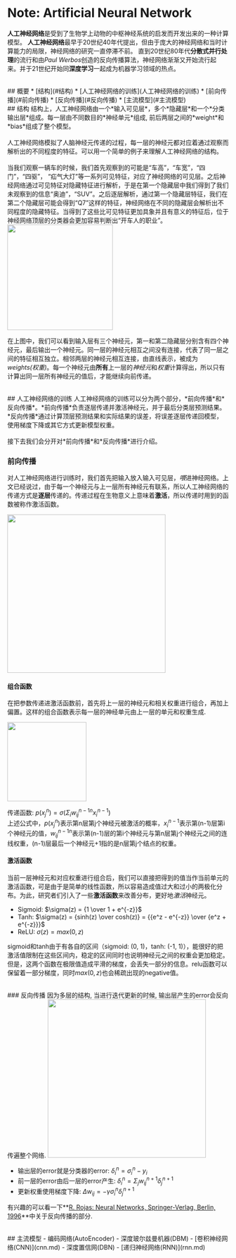 # Note: Artificial Neural Network
**人工神经网络**是受到了生物学上动物的中枢神经系统的启发而开发出来的一种计算模型。
**人工神经网络**最早于20世纪40年代提出，但由于庞大的神经网络和当时计算能力的局限，神经网络的研究一直停滞不前。
直到20世纪80年代**分散式并行处理**的流行和由*Paul Werbos*创造的反向传播算法，神经网络渐渐又开始流行起来。并于21世纪开始同**深度学习**一起成为机器学习领域的热点。

<br>
## 概要
* [结构](#结构)
* [人工神经网络的训练](人工神经网络的训练)
    * [前向传播](#前向传播)
    * [反向传播](#反向传播)
* [主流模型](#主流模型)

<br>
## 结构
结构上，人工神经网络由一个*输入可见层*，多个*隐藏层*和一个*分类输出层*组成。每一层由不同数目的*神经单元*组成, 前后两层之间的*weight*和*bias*组成了整个模型。<br><br>
人工神经网络模拟了人脑神经元传递的过程，每一层的神经元都对应着通过观察而解析出的不同程度的特征。可以用一个简单的例子来理解人工神经网络的结构。<br><br>
当我们观察一辆车的时候，我们首先观察到的可能是“车高”，“车宽”，“四门”，“四驱”， “疝气大灯”等一系列可见特征，对应了神经网络的可见层。之后神经网络通过可见特征对隐藏特征进行解析，于是在第一个隐藏层中我们得到了我们未观察到的信息“奥迪”，“SUV”。之后逐层解析，通过第一个隐藏层特征，我们在第二个隐藏层可能会得到“Q7”这样的特征，神经网络在不同的隐藏层会解析出不同程度的隐藏特征。当得到了这些比可见特征更加具象并且有意义的特征后，位于神经网络顶层的分类器会更加容易判断出“开车人的职业”。

<img src="http://cs231n.github.io/assets/nn1/neural_net2.jpeg" height="240">

在上图中，我们可以看到输入层有三个神经元，第一和第二隐藏层分别含有四个神经元，最后输出一个神经元。同一层的神经元相互之间没有连接，代表了同一层之间的特征相互独立。相邻两层的神经元相互连接，由直线表示，被成为*weights(权重)*。每一个神经元由**所有**上一层的*神经元*和*权重*计算得出，所以只有计算出同一层所有神经元的值后，才能继续向前传递。

<br>
## 人工神经网络的训练
人工神经网络的训练可以分为两个部分，*前向传播*和*反向传播*。*前向传播*负责逐层传递并激活神经元，并于最后分类层预测结果。*反向传播*通过计算顶层预测结果和实际结果的误差，将误差逐层传递回模型，使用梯度下降或其它方式更新模型权重。<br><br>
接下去我们会分开对*前向传播*和*反向传播*进行介绍。

### 前向传播
对人工神经网络进行训练时，我们首先把输入放入输入可见层，*喂*进神经网络。上文已经说过，由于每一个神经元与上一层所有神经元有联系，所以人工神经网络的传递方式是**逐层**传递的。传递过程在生物意义上意味着**激活**，所以传递时用到的函数被称作激活函数。

<img src="http://ufldl.stanford.edu/tutorial/images/Network331.png" height="360">

#### 组合函数
在把参数传递进激活函数前，首先将上一层的神经元和相关权重进行组合，再加上偏置。这样的组合函数表示每一层的神经单元由上一层的单元和权重生成.

<img src="http://ufldl.stanford.edu/tutorial/images/SingleNeuron.png" height="180">

传递函数: $p(x_j^n) = \sigma(\Sigma_i w_{ij}^{{n-1}n}x_i^{n-1})$
<br>
上述公式中，$p(x_j^n)$表示第n层第j个神经元被激活的概率，${x_i^{n-1}}$表示第(n-1)层第i个神经元的值，$w_{ij}^{{n-1}n}$表示第(n-1)层的第i个神经元与第n层第j个神经元之间的连线权重，(n-1)层最后一个神经元+1指的是n层第j个结点的权重。

#### 激活函数
当前一层神经元和对应权重进行组合后，我们可以直接把得到的值当作当前单元的激活函数，可是由于是简单的线性函数，所以容易造成值过大和过小的两极化分布。为此，研究者们引入了一些**激活函数**来改善分布，更好地*激活*神经元。

- Sigmoid: $\sigma(z) = {1 \over 1 + e^{-z}}$
- Tanh: $\sigma(z) = {sinh(z) \over cosh(z)} = {{e^z - e^{-z}} \over {e^z + e^{-z}}}$
- ReLU: $\sigma(z) = max(0, z)$

sigmoid和tanh由于有各自的区间（sigmoid: (0, 1)，tanh: (-1, 1)），能很好的把激活值限制在这些区间内，稳定的区间同时也说明神经元之间的权重会更加稳定。但是，这两个函数在极限值造成平滑的梯度，会丢失一部分的信息。relu函数可以保留着一部分梯度，同时$max(0, z)$也会稀疏出现的negative值。

<br>
### 反向传播
因为多层的结构, 当进行迭代更新的时候, 输出层产生的error会反向传遍整个网络.

<img src="http://i.stack.imgur.com/H1KsG.png" height="360">

- 输出层的error就是分类器的error: $\delta_i^n = \sigma_i^n - y_i$
- 前一层的error由后一层的error产生: $\delta_i^n = \Sigma_j w_{ij}^{n+1} \delta_j^{n+1}$
- 更新权重使用梯度下降: $\Delta w_{ij} = -\gamma \sigma_i^n \delta_j^{n+1}$

有兴趣的可以看一下**[R. Rojas: Neural Networks, Springer-Verlag, Berlin, 1996](https://page.mi.fu-berlin.de/rojas/neural/chapter/K7.pdf)**中关于反向传播的部分.

<br>
## 主流模型
- 编码网络(AutoEncoder)
- 深度玻尔兹曼机器(DBM)
- [卷积神经网络(CNN)](cnn.md)
- 深度置信网(DBN)
- [递归神经网络(RNN)](rnn.md)

